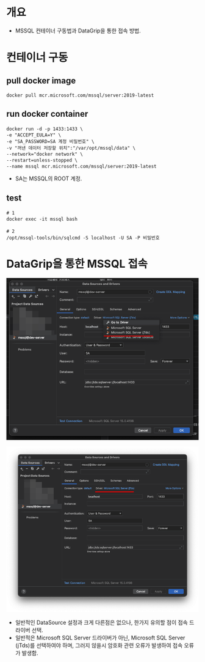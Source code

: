 # 개요

- MSSQL 컨테이너 구동법과 DataGrip을 통한 접속 방법.

# 컨테이너 구동

## pull docker image

````shell
docker pull mcr.microsoft.com/mssql/server:2019-latest
````

## run docker container

```shell
docker run -d -p 1433:1433 \
-e "ACCEPT_EULA=Y" \
-e "SA_PASSWORD=SA 계정 비밀번호" \
-v "꺼낸 데이터 저장할 위치":"/var/opt/mssql/data" \
--network="docker network" \
--restart=unless-stopped \
--name mssql mcr.microsoft.com/mssql/server:2019-latest
```

- SA는 MSSQL의 ROOT 계정.

## test

````shell
# 1
docker exec -it mssql bash

# 2
/opt/mssql-tools/bin/sqlcmd -S localhost -U SA -P 비밀번호
````

# DataGrip을 통한 MSSQL 접속

![img_1.png](img_1.png)

![img.png](img.png)

- 일반적인 DataSource 설정과 크게 다른점은 없으나, 한가지 유의할 점이 접속 드라이버 선택.
- 일반적은 Microsoft SQL Server 드라이버가 아닌, Microsoft SQL Server (jTds)를 선택하여야 하며, 그러지 않을시 암호화 관련 오류가 발생하여 접속 오류가 발생함. 
